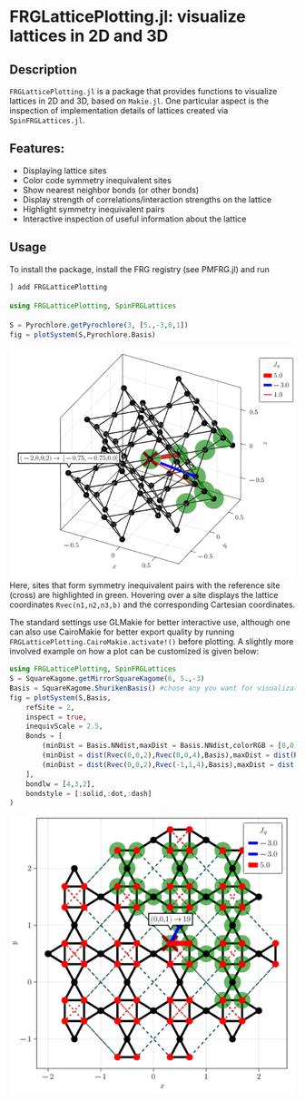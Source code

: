 # FRGLatticePlotting.jl: visualize lattices in 2D and 3D
## Description
`FRGLatticePlotting.jl` is a package that provides functions to visualize lattices in 2D and 3D, based on `Makie.jl`. One particular aspect is the inspection of implementation details of lattices created via `SpinFRGLattices.jl`. 
## Features:
* Displaying lattice sites
* Color code symmetry inequivalent sites
* Show nearest neighbor bonds (or other bonds)
* Display strength of correlations/interaction strengths on the lattice
* Highlight symmetry inequivalent pairs
* Interactive inspection of useful information about the lattice
## Usage
To install the package, install the FRG registry (see PMFRG.jl) and run

```julia
] add FRGLatticePlotting

using FRGLatticePlotting, SpinFRGLattices

S = Pyrochlore.getPyrochlore(3, [5.,-3,0,1])
fig = plotSystem(S,Pyrochlore.Basis)
```
![image info](Pyrochlore.png)
Here, sites that form symmetry inequivalent pairs with the reference site (cross) are highlighted in green. Hovering over a site displays the lattice coordinates `Rvec(n1,n2,n3,b)` and the corresponding Cartesian coordinates.

The standard settings use GLMakie for better interactive use, although one can also use CairoMakie for better export quality by running `FRGLatticePlotting.CairoMakie.activate!()` before plotting.
A slightly more involved example on how a plot can be customized is given below:
    
```julia
using FRGLatticePlotting, SpinFRGLattices
S = SquareKagome.getMirrorSquareKagome(6, 5.,-3)
Basis = SquareKagome.ShurikenBasis() #chose any you want for visualization
fig = plotSystem(S,Basis,
    refSite = 2,
    inspect = true,
    inequivScale = 2.5,
    Bonds = [
        (minDist = Basis.NNdist,maxDist = Basis.NNdist,colorRGB = [0,0,0]),
        (minDist = dist(Rvec(0,0,2),Rvec(0,0,4),Basis),maxDist = dist(Rvec(0,0,2),Rvec(0,0,4),Basis),colorRGB = [200,50,50]),
        (minDist = dist(Rvec(0,0,2),Rvec(-1,1,4),Basis),maxDist = dist(Rvec(0,0,2),Rvec(-1,1,4),Basis),colorRGB = [10,70,70])
    ],
    bondlw = [4,3,2],
    bondstyle = [:solid,:dot,:dash]
)
```
![image info](SquareKagome.png)